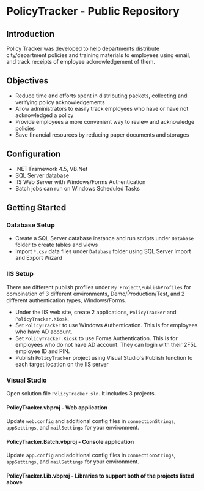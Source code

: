# PolicyTracker - Public Repository

## Introduction
Policy Tracker was developed to help departments distribute city/department policies and training materials to employees using email, and track receipts of employee acknowledgement of them.

## Objectives
* Reduce time and efforts spent in distributing packets, collecting and verifying policy acknowledgements
* Allow administrators to easily track employees who have or have not acknowledged a policy
* Provide employees a more convenient way to review and acknowledge policies
* Save financial resources by reducing paper documents and storages 

## Configuration
* .NET Framework 4.5, VB.Net
* SQL Server database
* IIS Web Server with Windows/Forms Authentication
* Batch jobs can run on Windows Scheduled Tasks

## Getting Started

### Database Setup
  * Create a SQL Server database instance and run scripts under `Database` folder to create tables and views
  * Import `*.csv` data files under `Database` folder using SQL Server Import and Export Wizard

### IIS Setup
   There are different publish profiles under `My Project\PublishProfiles` for combination of 3 different environments, Demo/Production/Test, and 2 different authentication types, Windows/Forms. 
  * Under the IIS web site, create 2 applications, `PolicyTracker` and `PolicyTracker.Kiosk`. 
  * Set `PolicyTracker` to use Windows Authentication. This is for employees who have AD account.
  * Set `PolicyTracker.Kiosk` to use Forms Authentication. This is for employees who do not have AD account. They can login with their 2F5L employee ID and PIN.
  * Publish `PolicyTracker` project using Visual Studio's Publish function to each target location on the IIS server
  
### Visual Studio
Open solution file `PolicyTracker.sln`. It includes 3 projects.

#### **PolicyTracker.vbproj** - Web application
Update `web.config` and additional config files in `connectionStrings`, `appSettings`, and `mailSettings` for your environment.

#### **PolicyTracker.Batch.vbproj** - Console application
Update `app.config` and additional config files in `connectionStrings`, `appSettings`, and `mailSettings` for your environment.

#### **PolicyTracker.Lib.vbproj** - Libraries to support both of the projects listed above
